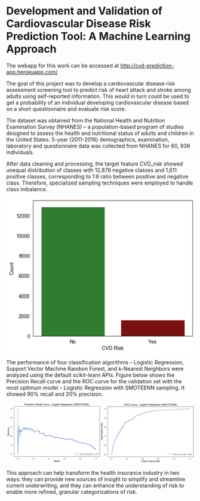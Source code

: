# Development and Validation of Cardiovascular Disease Risk Prediction Tool: A Machine Learning Approach

The webapp for this work can be accessed at http://cvd-prediction-app.herokuapp.com/

The goal of this project was to develop a cardiovascular disease risk assessment screening tool to predict risk of heart attack and stroke among adults using self-reported information. This would in turn could be used to get a probability of an individual developing cardiovascular disease based on a short questionnaire and evaluate risk score.

The dataset was obtained from the National Health and Nutrition Examination Survey (NHANES) – a population-based program of studies designed to assess the health and nutritional status of adults and children in the United States. 5-year (2011-2016) demographics, examination, laboratory and questionnaire data was collected from NHANES for 60, 936 individuals.

After data cleaning and processing, the target feature CVD_risk showed unequal distribution of classes with 12,878 negative classes and 1,611 positive classes, corresponding to 1:8 ratio between positive and negative class. Therefore, specialized sampling techniques were employed to handle class imbalance.

![Image](/Images/Picture1.png)

The performance of four classification algorithms – Logistic Regression, Support Vector Machine Random Forest, and k-Nearest Neighbors were analyzed using the default scikit-learn APIs. Figure below shows the Precision Recall curve and the ROC curve for the validation set with the most optimum model – Logistic Regression with SMOTEENN sampling. It showed 90% recall and 20% precision.

![Image](/Images/Picture3.png)

This approach can help transform the health insurance industry in two ways: they can provide new sources of insight to simplify and streamline current underwriting, and they can enhance the understanding of risk to enable more refined, granular categorizations of risk.

